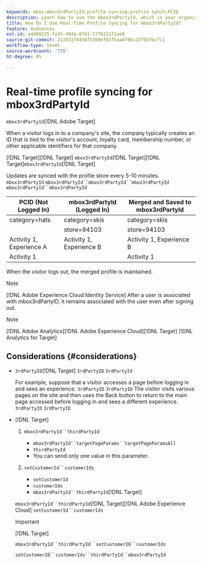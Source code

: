 ```yaml
---
keywords: mbox;mbox3rdPartyId;profile syncing;profile synch;PCID
description: Learn how to use the mbox3rdPartyId, which is your organization's visitor ID, such as membership ID or your organization's loyalty program.
title: How Do I Use Real-Time Profile Syncing for mbox3rdPartyId?
feature: Audiences
exl-id: ed409225-fa35-49da-87d1-1770221f2ae0
source-git-commit: 211931f4456f5360efb1fbaa4f0bc23f5bfbcfc1
workflow-type: tm+mt
source-wordcount: '735'
ht-degree: 0%

---
```


# Real-time profile syncing for mbox3rdPartyId

`mbox3rdPartyId`[!DNL Adobe Target]

When a visitor logs in to a company&#39;s site, the company typically creates an ID that is tied to the visitor&#39;s account, loyalty card, membership number, or other applicable identifiers for that company.

[!DNL Target][!DNL Target] `mbox3rdPartyId`[!DNL Target][!DNL Target]`mbox3rdPartyId`[!DNL Target]

Updates are synced with the profile store every 5-10 minutes. `mbox3rdPartyId` `mbox3rdPartyId``mbox3rdPartyId``mbox3rdPartyId` `mbox3rdPartyId``mbox3rdPartyId`

| PCID (Not Logged In) | mbox3rdPartyId (Logged In) | Merged and Saved to mbox3rdPartyId |
|---|---|---|
| category=hats | category=skis | category=skis |
|  | store=94103 | store=94103 |
| Activity 1, Experience A | Activity 1, Experience B | Activity 1, Experience B |
| Activity 1 |  | Activity 1 |

When the visitor logs out, the merged profile is maintained.

>[!NOTE]
>
>[!DNL Adobe Experience Cloud Identity Service] After a user is associated with mbox3rdPartyID, it remains associated with the user even after signing out.

>[!NOTE]
>
>[!DNL Adobe Analytics][!DNL Adobe Experience Cloud][!DNL Target] [!DNL Analytics for Target]

## Considerations {#considerations}

* `3rdPartyID`[!DNL Target] `3rdPartyID` `3rdPartyId`

   For example, suppose that a visitor accesses a page before logging in and sees an experience. `3rdPartyID` `3rdPartyID` The visitor visits various pages on the site and then uses the Back button to return to the main page accessed before logging in and sees a different experience. `3rdPartyID` `3rdPartyID`

* [!DNL Target]

   1. `mbox3rdPartyId``thirdPartyId`

      * `mbox3rdPartyId``targetPageParams``targetPageParamsAll`
      * `thirdPartyId`
      * You can send only one value in this parameter.
   1. `setCustomerId``customerIds`

      * `setCustomerId`
      * `customerIds`
      * `mbox3rdPartyId``thirdPartyId`[!DNL Target]

   `mbox3rdPartyId``thirdPartyId`[!DNL Target][!DNL Adobe Experience Cloud] `setCustomerId``customerIds`

   >[!IMPORTANT]
   >
   > [!DNL Target]
   >
   >`mbox3rdPartyId``thirdPartyId``setCustomerID``customerIds`
   >
   >`setCustomerID``customerIds``thirdPartyId``mbox3rdPartyId`

